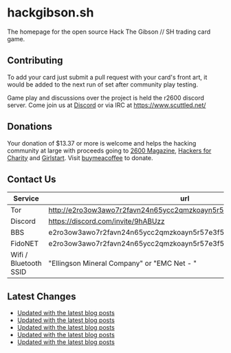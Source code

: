 # hackgibson.sh
The homepage for the open source Hack The Gibson // SH trading card game.


## Contributing

To add your card just submit a pull request with your card's front art, it would be added to the next run of set after community play testing.

Game play and discussions over the project is held the r2600 discord server. Come join us at [Discord](https://discord.com/invite/9hABUzz) or via IRC at https://www.scuttled.net/


## Donations

Your donation of $13.37 or more is welcome and helps the hacking community at large with proceeds going to [2600 Magazine](https://2600.com/), [Hackers for Charity](https://hackersforcharity.org) and [Girlstart](https://girlstart.org).  Visit [buymeacoffee](https://www.buymeacoffee.com/hackgibson.sh) to donate.


## Contact Us

Service | url
-|-
Tor | http://e2ro3ow3awo7r2favn24n65ycc2qmzkoayn5r57e3f56nvjwdcgg32ad.onion
Discord | https://discord.com/invite/9hABUzz
BBS | e2ro3ow3awo7r2favn24n65ycc2qmzkoayn5r57e3f56nvjwdcgg32ad.onion:23
FidoNET | e2ro3ow3awo7r2favn24n65ycc2qmzkoayn5r57e3f56nvjwdcgg32ad.onion:24554
Wifi / Bluetooth SSID | "Ellingson Mineral Company" or "EMC Net - <fidonet address>"

## Latest Changes
<!-- BLOG-POST-LIST:START -->
- [Updated with the latest blog posts](https://github.com/DFW2600/hackgibson.sh/commit/cdf2d6221d341901f3b6713c2eeeeb85aed6d88f)
- [Updated with the latest blog posts](https://github.com/DFW2600/hackgibson.sh/commit/d6d74f69fe2ab6f97b661a79d00dfb689c2dc4aa)
- [Updated with the latest blog posts](https://github.com/DFW2600/hackgibson.sh/commit/064701eb36121d5a9c0e46d8b3210aba278e5e45)
- [Updated with the latest blog posts](https://github.com/DFW2600/hackgibson.sh/commit/26cc23a4c039f0abd47ce50c9bc638c32ad1a694)
- [Updated with the latest blog posts](https://github.com/DFW2600/hackgibson.sh/commit/6efabc4017454b4ae104be838420e93f3ddd00fe)
<!-- BLOG-POST-LIST:END -->
